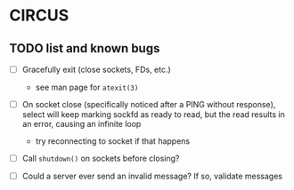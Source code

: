 # CIRCUS
## TODO list and known bugs

-[ ] Gracefully exit (close sockets, FDs, etc.)
  * see man page for `atexit(3)`

-[ ] On socket close (specifically noticed after a PING without response), select will keep marking sockfd as ready to read, but the read results in an error, causing an infinite loop
  * try reconnecting to socket if that happens

-[ ] Call `shutdown()` on sockets before closing?

-[ ] Could a server ever send an invalid message? If so, validate messages